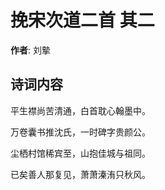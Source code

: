 # 挽宋次道二首  其二

**作者**: 刘摰

## 诗词内容

平生襟尚苦清通，白首耽心翰墨中。

万卷囊书推沈氏，一时碑字贵颜公。

尘栖村馆稀宾至，山抱佳城与祖同。

已矣善人那复见，萧萧溱洧只秋风。

